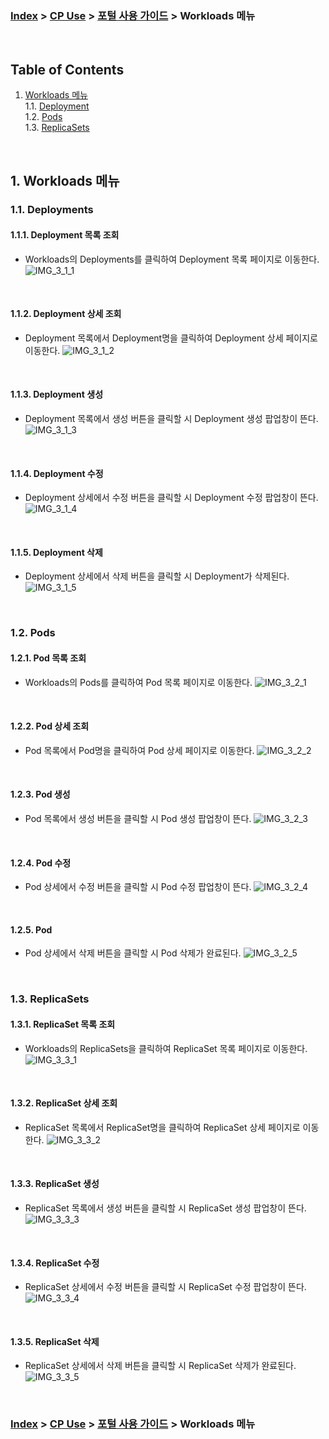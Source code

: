 ### [Index](https://github.com/K-PaaS/container-platform/blob/master/README.md) > [CP Use](../Readme.md) >  [포털 사용 가이드](./cp-portal-use-guide.md) > Workloads 메뉴

<br>

## Table of Contents

1. [Workloads 메뉴](#1)  
  1.1. [Deployment](#1-1)  
  1.2. [Pods](#1-2)      
  1.3. [ReplicaSets](#1-3)  
       
<br>


## <div id='1'/> 1. Workloads 메뉴
### <div id='1-1'/> 1.1. Deployments
#### <div id='1-1-1'/> 1.1.1. Deployment 목록 조회
- Workloads의 Deployments를 클릭하여 Deployment 목록 페이지로 이동한다.
  ![IMG_3_1_1]

<br>

#### <div id='1-1-2'/> 1.1.2. Deployment 상세 조회
- Deployment 목록에서 Deployment명을 클릭하여 Deployment 상세 페이지로 이동한다.
  ![IMG_3_1_2]

<br>

#### <div id='1-1-3'/> 1.1.3. Deployment 생성
- Deployment 목록에서 생성 버튼을 클릭할 시 Deployment 생성 팝업창이 뜬다.
  ![IMG_3_1_3]

<br>

#### <div id='1-1-4'/> 1.1.4. Deployment 수정
- Deployment 상세에서 수정 버튼을 클릭할 시 Deployment 수정 팝업창이 뜬다.
  ![IMG_3_1_4]

<br>

#### <div id='1-1-5'/> 1.1.5. Deployment 삭제
- Deployment 상세에서 삭제 버튼을 클릭할 시 Deployment가 삭제된다.
  ![IMG_3_1_5]

<br>


### <div id='1-2'/> 1.2. Pods
#### <div id='1-2-1'/> 1.2.1. Pod 목록 조회
- Workloads의 Pods를 클릭하여 Pod 목록 페이지로 이동한다.
  ![IMG_3_2_1]

<br>

#### <div id='1-2-2'/> 1.2.2. Pod 상세 조회
- Pod 목록에서 Pod명을 클릭하여 Pod 상세 페이지로 이동한다.
  ![IMG_3_2_2]

<br>

#### <div id='1-2-3'/> 1.2.3. Pod 생성
- Pod 목록에서 생성 버튼을 클릭할 시 Pod 생성 팝업창이 뜬다.
  ![IMG_3_2_3]

<br>

#### <div id='1-2-4'/> 1.2.4. Pod 수정
- Pod 상세에서 수정 버튼을 클릭할 시 Pod 수정 팝업창이 뜬다.
  ![IMG_3_2_4]

<br>

#### <div id='1-2-5'/> 1.2.5. Pod
- Pod 상세에서 삭제 버튼을 클릭할 시 Pod 삭제가 완료된다.
  ![IMG_3_2_5]

<br>

### <div id='1-3'/> 1.3. ReplicaSets
#### <div id='1-3-1'/> 1.3.1. ReplicaSet 목록 조회
- Workloads의 ReplicaSets을 클릭하여 ReplicaSet 목록 페이지로 이동한다.
  ![IMG_3_3_1]

<br>

#### <div id='1-3-2'/> 1.3.2. ReplicaSet 상세 조회
- ReplicaSet 목록에서 ReplicaSet명을 클릭하여 ReplicaSet 상세 페이지로 이동한다.
  ![IMG_3_3_2]

<br>

#### <div id='1-3-3'/> 1.3.3. ReplicaSet 생성
- ReplicaSet 목록에서 생성 버튼을 클릭할 시 ReplicaSet 생성 팝업창이 뜬다.
  ![IMG_3_3_3]

<br>

#### <div id='1-3-4'/> 1.3.4. ReplicaSet 수정
- ReplicaSet 상세에서 수정 버튼을 클릭할 시 ReplicaSet 수정 팝업창이 뜬다.
  ![IMG_3_3_4]

<br>

#### <div id='1-3-5'/> 1.3.5. ReplicaSet 삭제
- ReplicaSet 상세에서 삭제 버튼을 클릭할 시 ReplicaSet 삭제가 완료된다.
  ![IMG_3_3_5]

<br>


### [Index](https://github.com/K-PaaS/container-platform/blob/master/README.md) > [CP Use](../Readme.md) >  [포털 사용 가이드](./cp-portal-use-guide.md) > Workloads 메뉴

[IMG_3_1_1]:../images/portal/IMG_3_1_1.png
[IMG_3_1_2]:../images/portal/IMG_3_1_2.png
[IMG_3_1_3]:../images/portal/IMG_3_1_3.png
[IMG_3_1_4]:../images/portal/IMG_3_1_4.png
[IMG_3_1_5]:../images/portal/IMG_3_1_5.png
[IMG_3_2_1]:../images/portal/IMG_3_2_1.png
[IMG_3_2_2]:../images/portal/IMG_3_2_2.png
[IMG_3_2_3]:../images/portal/IMG_3_2_3.png
[IMG_3_2_4]:../images/portal/IMG_3_2_4.png
[IMG_3_2_5]:../images/portal/IMG_3_2_5.png
[IMG_3_3_1]:../images/portal/IMG_3_3_1.png
[IMG_3_3_2]:../images/portal/IMG_3_3_2.png
[IMG_3_3_3]:../images/portal/IMG_3_3_3.png
[IMG_3_3_4]:../images/portal/IMG_3_3_4.png
[IMG_3_3_5]:../images/portal/IMG_3_3_5.png